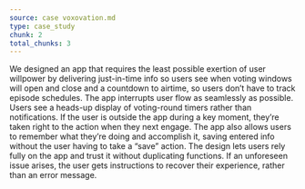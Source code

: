 ```yaml
---
source: case voxovation.md
type: case_study
chunk: 2
total_chunks: 3
---
```


We designed an app that requires the least possible exertion of user willpower by delivering just-in-time info so users see when voting windows will open and close and a countdown to airtime, so users don’t have to track episode schedules. The app interrupts user flow as seamlessly as possible. Users see a heads-up display of voting-round timers rather than notifications. If the user is outside the app during a key moment, they’re taken right to the action when they next engage. The app also allows users to remember what they’re doing and accomplish it, saving entered info without the user having to take a “save” action. The design lets users rely fully on the app and trust it without duplicating functions. If an unforeseen issue arises, the user gets instructions to recover their experience, rather than an error message.